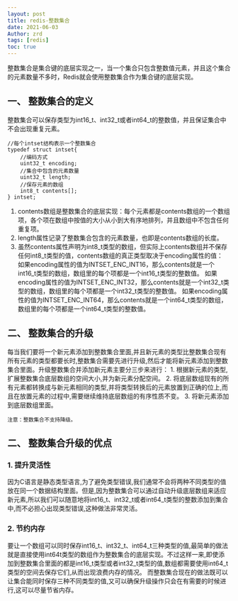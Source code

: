 ```yaml
---
layout: post
title: redis-整数集合
date: 2021-06-03
Author: zrd
tags: [redis]
toc: true
---
```


整数集合是集合键的底层实现之一，当一个集合只包含整数值元素，并且这个集合的元素数量不多时，Redis就会使用整数集合作为集合键的底层实现。

## 一、 整数集合的定义

整数集合可以保存类型为int16_t、int32_t或者int64_t的整数值，并且保证集合中不会出现重复元素。
```
//每个intset结构表示一个整数集合
typedef struct intset{
    //编码方式
    uint32_t encoding;
    //集合中包含的元素数量
    uint32_t length;
    //保存元素的数组
    int8_t contents[];
} intset;
```
1. contents数组是整数集合的底层实现：每个元素都是contents数组的一个数组项，各个项在数组中按值的大小从小到大有序地排列，并且数组中不包含任何重复项。
2. length属性记录了整数集合包含的元素数量，也即是contents数组的长度。
3. 虽然contents属性声明为int8_t类型的数组，但实际上contents数组并不保存任何int8_t类型的值，contents数组的真正类型取决于encoding属性的值：
   如果encoding属性的值为INTSET_ENC_INT16，那么contents就是一个int16_t类型的数组，数组里的每个项都是一个int16_t类型的整数值。
   如果encoding属性的值为INTSET_ENC_INT32，那么contents就是一个int32_t类型的数组，数组里的每个项都是一个int32_t类型的整数值。
   如果encoding属性的值为INTSET_ENC_INT64，那么contents就是一个int64_t类型的数组，数组里的每个项都是一个int64_t类型的整数值。

## 二、 整数集合的升级

每当我们要将一个新元素添加到整数集合里面,并且新元素的类型比整数集合现有所有元素的类型都要长时,整数集合需要先进行升级,然后才能将新元素添加到整数集合里面。升级整数集合并添加新元素主要分三步来进行：
    1. 根据新元素的类型,扩展整数集合底层数组的空间大小,并为新元素分配空间。
    2. 将底层数组现有的所有元素都转换成与新元素相同的类型,并将类型转换后的元素放置到正确的位上,而且在放置元素的过程中,需要继续维持底层数组的有序性质不变。
    3. 将新元素添加到底层数组里面。

    注意：整数集合不支持降级。

## 二、 整数集合升级的优点

### 1. 提升灵活性

因为C语言是静态类型语言,为了避免类型错误,我们通常不会将两种不同类型的值放在同一个数据结构里面。但是,因为整数集合可以通过自动升级底层数组来适应新元素,所以我们可以随意地将int16_t、int32_t或者int64_t类型的整数添加到集合中,而不必担心出现类型错误,这种做法非常灵活。

### 2. 节约内存

要让一个数组可以同时保存int16_t、int32_t、int64_t三种类型的值,最简单的做法就是直接使用int64t类型的数组作为整数集合的底层实现。不过这样一来,即使添加到整数集合里面的都是int16_t类型或者int32_t类型的值,数组都需要使用int64_t类型的空间去保存它们,从而出现浪费内存的情况。
而整数集合现在的做法既可以让集合能同时保存三种不同类型的值,又可以确保升级操作只会在有需要的时候进行,这可以尽量节省内存。

